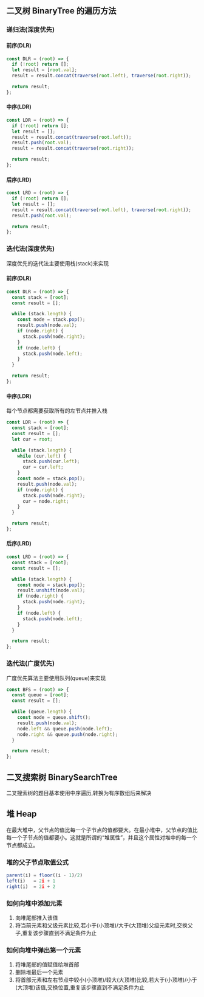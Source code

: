 ## 二叉树 BinaryTree 的遍历方法

### 递归法(深度优先)

#### 前序(DLR)

```js
const DLR = (root) => {
  if (!root) return [];
  let result = [root.val];
  result = result.concat(traverse(root.left), traverse(root.right));

  return result;
};
```

#### 中序(LDR)

```js
const LDR = (root) => {
  if (!root) return [];
  let result = [];
  result = result.concat(traverse(root.left));
  result.push(root.val);
  result = result.concat(traverse(root.right));

  return result;
};
```

#### 后序(LRD)

```js
const LRD = (root) => {
  if (!root) return [];
  let result = [];
  result = result.concat(traverse(root.left), traverse(root.right));
  result.push(root.val);

  return result;
};
```

### 迭代法(深度优先)

深度优先的迭代法主要使用栈(stack)来实现

#### 前序(DLR)

```js
const DLR = (root) => {
  const stack = [root];
  const result = [];

  while (stack.length) {
    const node = stack.pop();
    result.push(node.val);
    if (node.right) {
      stack.push(node.right);
    }
    if (node.left) {
      stack.push(node.left);
    }
  }

  return result;
};
```

#### 中序(LDR)

每个节点都需要获取所有的左节点并推入栈

```js
const LDR = (root) => {
  const stack = [root];
  const result = [];
  let cur = root;

  while (stack.length) {
    while (cur.left) {
      stack.push(cur.left);
      cur = cur.left;
    }
    const node = stack.pop();
    result.push(node.val);
    if (node.right) {
      stack.push(node.right);
      cur = node.right;
    }
  }

  return result;
};
```

#### 后序(LRD)

```js
const LRD = (root) => {
  const stack = [root];
  const result = [];

  while (stack.length) {
    const node = stack.pop();
    result.unshift(node.val);
    if (node.right) {
      stack.push(node.right);
    }
    if (node.left) {
      stack.push(node.left);
    }
  }

  return result;
};
```

### 迭代法(广度优先)

广度优先算法主要使用队列(queue)来实现

```js
const BFS = (root) => {
  const queue = [root];
  const result = [];

  while (queue.length) {
    const node = queue.shift();
    result.push(node.val);
    node.left && queue.push(node.left);
    node.right && queue.push(node.right);
  }

  return result;
};
```

## 二叉搜索树 BinarySearchTree

二叉搜索树的题目基本使用中序遍历,转换为有序数组后来解决

## 堆 Heap

在最大堆中，父节点的值比每一个子节点的值都要大。在最小堆中，父节点的值比每一个子节点的值都要小。这就是所谓的“堆属性”，并且这个属性对堆中的每一个节点都成立。

### 堆的父子节点取值公式

```js
parent(i) = floor((i - 1)/2)
left(i)   = 2i + 1
right(i)  = 2i + 2
```

### 如何向堆中添加元素

1. 向堆尾部推入该值
2. 将当前元素和父级元素比较,若小于(小顶堆)/大于(大顶堆)父级元素时,交换父子,重复该步骤直到不满足条件为止

### 如何向堆中弹出第一个元素

1. 将堆尾部的值赋值给堆首部
2. 删除堆最后一个元素
3. 将首部元素和左右节点中较小(小顶堆)/较大(大顶堆)比较,若大于(小顶堆)/小于(大顶堆)该值,交换位置,重复该步骤直到不满足条件为止

